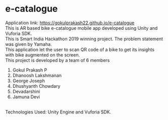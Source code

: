 # e-catalogue
Application link: https://gokulprakash22.github.io/e-catalogue<br>
This is AR based bike e-catalogue mobile app developed using Unity and Vuforia SDK.<br>
This is Smart India Hackathon 2019 winning project. The problem statement was given by Yamaha.<br>
This application let the user to scan QR code of a bike to get its insights with bike augmented on the screen.<br>
This project is developed by a team of 6 members<br>
1. Gokul Prakash P<br>
2. Dhanoosh Lakshmanan<br>
3. George Joseph<br>
4. Dhushyanth Chowdary<br>
5. Devadarshini<br>
6. Jamuna Devi<br>
<br>
Technologies Used: Unity Engine and Vuforia SDK.
